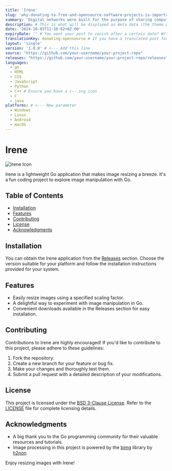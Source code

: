 ```yaml
---
title: 'Irene'
slug: 'why-donating-to-free-and-opensource-software-projects-is-importantf'
summary: 'Digital networks were built for the purpose of sharing computing resources by people who were themselves sharing resources, technologies, and credit in order to create it. This is why digital technology is biased in favor of openness and sharing. Because we are not used to operating in a realm with these biases, however, we often exploit the openness of others or end up exploited ourselves.' # This is what will be displayed as summary for the post (the theme will automatically generate one from the content you write in the post if left empty)
description: # This is what will be displayed as meta data (the theme will automatically grab it from summary if left empty)
date: '2024-10-03T11:16:02+02:00'
expiryDate: '' # You want your post to vanish after a certain date? Write it down here! Must be in the same format of `date`
translationKey: donating-opensource # If you have a translated post for this one, set the same translationKey to have the translation displayed
layout: 'single'
version: '1.0.0' # <--- Add this line
source: "https://github.com/your-username/your-project-repo"
releases: "https://github.com/your-username/your-project-repo/releases"
languages:
  - go
  - HTML
  - CSS
  - JavaScript
  - Python
  - C++ # Ensure you have a c--.svg icon
  - C
  - java
platforms: # <--- New parameter
  - Windows
  - Linux
  - Android
  - macOS
---
```


# Irene

![Irene Icon](irene.png)

Irene is a lightweight Go application that makes image resizing a breeze. It's a fun coding project to explore image manipulation with Go.

## Table of Contents

- [Installation](#installation)
- [Features](#features)
- [Contributing](#contributing)
- [License](#license)
- [Acknowledgments](#acknowledgments)

## Installation

You can obtain the Irene application from the [Releases](https://github.com/YourUsername/Irene/releases) section. Choose the version suitable for your platform and follow the installation instructions provided for your system.

## Features

- Easily resize images using a specified scaling factor.
- A delightful way to experiment with image manipulation in Go.
- Convenient downloads available in the Releases section for easy installation.

## Contributing

Contributions to Irene are highly encouraged! If you'd like to contribute to this project, please adhere to these guidelines:

1. Fork the repository.
2. Create a new branch for your feature or bug fix.
3. Make your changes and thoroughly test them.
4. Submit a pull request with a detailed description of your modifications.

## License

This project is licensed under the [BSD 3-Clause License](LICENSE). Refer to the [LICENSE](LICENSE) file for complete licensing details.

## Acknowledgments

- A big thank you to the Go programming community for their valuable resources and tutorials.
- Image processing in this project is powered by the [bimg](https://github.com/h2non/bimg) library by [h2non](https://github.com/h2non).

Enjoy resizing images with Irene!
